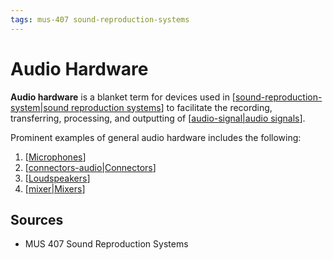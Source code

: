 ```yaml
---
tags: mus-407 sound-reproduction-systems
---
```


# Audio Hardware

**Audio hardware** is a blanket term for devices used in [[sound-reproduction-system|sound reproduction systems]] to facilitate the recording, transferring, processing, and outputting of [[audio-signal|audio signals]].

Prominent examples of general audio hardware includes the following:

1. [[Microphones]]
2. [[connectors-audio|Connectors]]
3. [[Loudspeakers]]
4. [[mixer|Mixers]]

## Sources

- MUS 407 Sound Reproduction Systems

[//begin]: # "Autogenerated link references for markdown compatibility"
[sound-reproduction-system|sound reproduction systems]: sound-reproduction-system "Sound Reproduction System"
[audio-signal|audio signals]: audio-signal "Audio Signal"
[Microphones]: microphones "Microphones"
[connectors-audio|Connectors]: connectors-audio "Connectors (audio)"
[Loudspeakers]: loudspeakers "Loudspeakers"
[mixer|Mixers]: mixer "Mixer"
[//end]: # "Autogenerated link references"